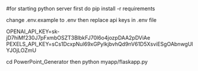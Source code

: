 #for starting python server first do pip install -r requirements

change .env.example to .env then replace api keys in .env file

OPENAI_API_KEY=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 PEXELS_API_KEY=sCs1DcxpNul69xGPyIkjbvhQd9nV61D5XsviESgOAbnwgUlYJOjLOZmU

cd PowerPoint_Generator
then python myapp/flaskapp.py
